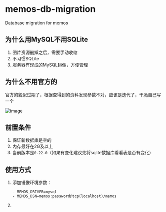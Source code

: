 # memos-db-migration
Database migration for memos

## 为什么用MySQL不用SQLite
1. 图片资源删掉之后，需要手动收缩
2. 不习惯SQLite
3. 服务器有现成的MySQL镜像，方便管理

## 为什么不用官方的
官方的貌似过期了，根据查得到的资料发现参数不对，应该是迭代了，干脆自己写一个  

![image](https://github.com/linzepore/memos-db-migration/assets/51522645/e391287a-b321-4ea3-bb71-0899608bcc3c)


## 前置条件
1. 保证新数据库是空的
2. 内存最好在2G及以上
3. 当前版本是`0.22.0`（如果有变化建议先将sqlite数据库看看表是否有变化）

## 使用方式
1. 添加镜像环境参数：
   ```
   - MEMOS_DRIVER=mysql
   - MEMOS_DSN=memos:password@tcp(localhost)/memos
   ```
2. 
